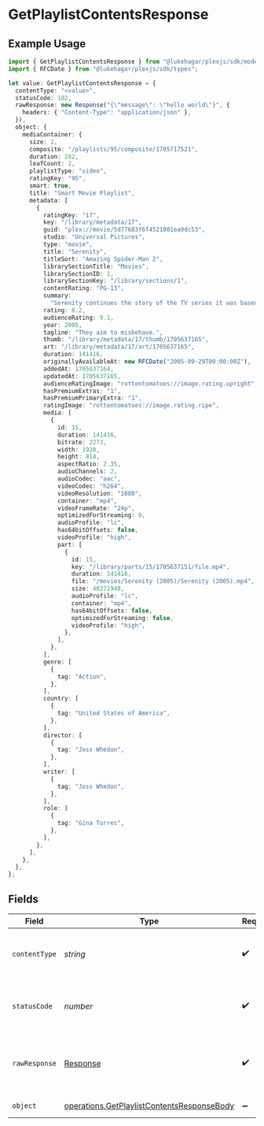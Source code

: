 # GetPlaylistContentsResponse

## Example Usage

```typescript
import { GetPlaylistContentsResponse } from "@lukehagar/plexjs/sdk/models/operations";
import { RFCDate } from "@lukehagar/plexjs/sdk/types";

let value: GetPlaylistContentsResponse = {
  contentType: "<value>",
  statusCode: 102,
  rawResponse: new Response("{\"message\": \"hello world\"}", {
    headers: { "Content-Type": "application/json" },
  }),
  object: {
    mediaContainer: {
      size: 2,
      composite: "/playlists/95/composite/1705717521",
      duration: 282,
      leafCount: 2,
      playlistType: "video",
      ratingKey: "95",
      smart: true,
      title: "Smart Movie Playlist",
      metadata: [
        {
          ratingKey: "17",
          key: "/library/metadata/17",
          guid: "plex://movie/5d77683f6f4521001ea9dc53",
          studio: "Universal Pictures",
          type: "movie",
          title: "Serenity",
          titleSort: "Amazing Spider-Man 2",
          librarySectionTitle: "Movies",
          librarySectionID: 1,
          librarySectionKey: "/library/sections/1",
          contentRating: "PG-13",
          summary:
            "Serenity continues the story of the TV series it was based upon (\"Firefly\"). River Tam had a secret - one in which she's not even aware - so dangerous, no one's safe, as an Alliance operative's sent to capture her, and all others are considered irrelevant to his job.",
          rating: 8.2,
          audienceRating: 9.1,
          year: 2005,
          tagline: "They aim to misbehave.",
          thumb: "/library/metadata/17/thumb/1705637165",
          art: "/library/metadata/17/art/1705637165",
          duration: 141416,
          originallyAvailableAt: new RFCDate("2005-09-29T00:00:00Z"),
          addedAt: 1705637164,
          updatedAt: 1705637165,
          audienceRatingImage: "rottentomatoes://image.rating.upright",
          hasPremiumExtras: "1",
          hasPremiumPrimaryExtra: "1",
          ratingImage: "rottentomatoes://image.rating.ripe",
          media: [
            {
              id: 15,
              duration: 141416,
              bitrate: 2273,
              width: 1920,
              height: 814,
              aspectRatio: 2.35,
              audioChannels: 2,
              audioCodec: "aac",
              videoCodec: "h264",
              videoResolution: "1080",
              container: "mp4",
              videoFrameRate: "24p",
              optimizedForStreaming: 0,
              audioProfile: "lc",
              has64bitOffsets: false,
              videoProfile: "high",
              part: [
                {
                  id: 15,
                  key: "/library/parts/15/1705637151/file.mp4",
                  duration: 141416,
                  file: "/movies/Serenity (2005)/Serenity (2005).mp4",
                  size: 40271948,
                  audioProfile: "lc",
                  container: "mp4",
                  has64bitOffsets: false,
                  optimizedForStreaming: false,
                  videoProfile: "high",
                },
              ],
            },
          ],
          genre: [
            {
              tag: "Action",
            },
          ],
          country: [
            {
              tag: "United States of America",
            },
          ],
          director: [
            {
              tag: "Joss Whedon",
            },
          ],
          writer: [
            {
              tag: "Joss Whedon",
            },
          ],
          role: [
            {
              tag: "Gina Torres",
            },
          ],
        },
      ],
    },
  },
};
```

## Fields

| Field                                                                                                           | Type                                                                                                            | Required                                                                                                        | Description                                                                                                     |
| --------------------------------------------------------------------------------------------------------------- | --------------------------------------------------------------------------------------------------------------- | --------------------------------------------------------------------------------------------------------------- | --------------------------------------------------------------------------------------------------------------- |
| `contentType`                                                                                                   | *string*                                                                                                        | :heavy_check_mark:                                                                                              | HTTP response content type for this operation                                                                   |
| `statusCode`                                                                                                    | *number*                                                                                                        | :heavy_check_mark:                                                                                              | HTTP response status code for this operation                                                                    |
| `rawResponse`                                                                                                   | [Response](https://developer.mozilla.org/en-US/docs/Web/API/Response)                                           | :heavy_check_mark:                                                                                              | Raw HTTP response; suitable for custom response parsing                                                         |
| `object`                                                                                                        | [operations.GetPlaylistContentsResponseBody](../../../sdk/models/operations/getplaylistcontentsresponsebody.md) | :heavy_minus_sign:                                                                                              | The playlist contents                                                                                           |